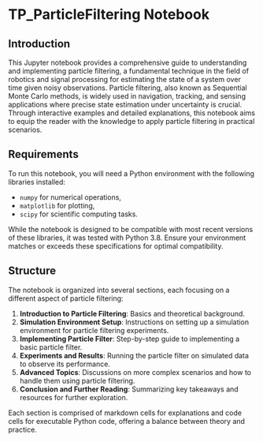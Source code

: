 # TP_ParticleFiltering Notebook

## Introduction

This Jupyter notebook provides a comprehensive guide to understanding and implementing particle filtering, a fundamental technique in the field of robotics and signal processing for estimating the state of a system over time given noisy observations. Particle filtering, also known as Sequential Monte Carlo methods, is widely used in navigation, tracking, and sensing applications where precise state estimation under uncertainty is crucial. Through interactive examples and detailed explanations, this notebook aims to equip the reader with the knowledge to apply particle filtering in practical scenarios.

## Requirements

To run this notebook, you will need a Python environment with the following libraries installed:

- `numpy` for numerical operations,
- `matplotlib` for plotting,
- `scipy` for scientific computing tasks.

While the notebook is designed to be compatible with most recent versions of these libraries, it was tested with Python 3.8. Ensure your environment matches or exceeds these specifications for optimal compatibility.

## Structure

The notebook is organized into several sections, each focusing on a different aspect of particle filtering:

1. **Introduction to Particle Filtering**: Basics and theoretical background.
2. **Simulation Environment Setup**: Instructions on setting up a simulation environment for particle filtering experiments.
3. **Implementing Particle Filter**: Step-by-step guide to implementing a basic particle filter.
4. **Experiments and Results**: Running the particle filter on simulated data to observe its performance.
5. **Advanced Topics**: Discussions on more complex scenarios and how to handle them using particle filtering.
6. **Conclusion and Further Reading**: Summarizing key takeaways and resources for further exploration.

Each section is comprised of markdown cells for explanations and code cells for executable Python code, offering a balance between theory and practice.
